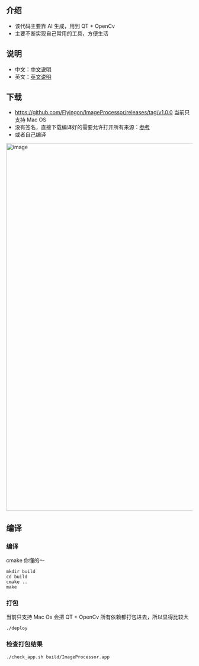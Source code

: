 
## 介绍
- 该代码主要靠 AI 生成，用到 QT + OpenCv
- 主要不断实现自己常用的工具，方便生活

## 说明
- 中文：[中文说明](https://github.com/Flyingon/ImageProcessor/wiki/%E8%AF%B4%E6%98%8E%E4%B9%A6%E2%80%90%E4%B8%AD%E6%96%87)
- 英文：[英文说明](https://github.com/Flyingon/ImageProcessor/wiki/Introducation%E2%80%90english)

## 下载
- https://github.com/Flyingon/ImageProcessor/releases/tag/v1.0.0 当前只支持 Mac OS
- 没有签名，直接下载编译好的需要允许打开所有来源：[参考](https://www.insta360.com/cn/support/supportcourse?post_id=16882)
- 或者自己编译
<img width="994" alt="image" src="https://github.com/user-attachments/assets/7bb3df02-bc3c-4137-9a11-4917bac253cb" />


## 编译
### 编译
cmake 你懂的～
```
mkdir build
cd build
cmake ..
make
```

### 打包
当前只支持 Mac Os
会把 QT + OpenCv 所有依赖都打包进去，所以显得比较大
```
./deploy
```

### 检查打包结果
```
./check_app.sh build/ImageProcessor.app
```
